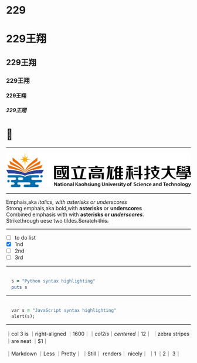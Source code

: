 # 229
# 229王翔
## 229王翔
### 229王翔
#### 229王翔
##### 229王翔

# 🌲

-----

![NKUST](182513897.png)


-------
Emphais,aka *italics, with asterisks or underscores*       
Strong emphais,aka bold,with **asterisks** or **underscores**     
Combined emphasis with with **asterisks or _underscores_**.    
Strikethrough uese two tildes.~~Scratch this.~~   

------
- [ ] to do list
- [x] 1nd 
- [ ] 2nd 
- [ ] 3rd 

-----

```ruby

  s = "Python syntax highlighting"
  puts s

``` 
---

```ruby

  var s = "JavaScript syntax highlighting"
  alert(s);

``` 

---

｜col 3 is	｜right-aligned	｜$1600｜
｜col 2 is	｜centered	｜$12｜
｜zebra stripes	｜are neat	｜$1｜



｜Markdown	｜Less	｜Pretty｜
｜Still｜	renders｜	nicely｜
｜1	｜2｜	3｜
